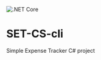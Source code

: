 ![.NET Core](https://github.com/ricardobtez/SET-CS-cli/workflows/.NET%20Core/badge.svg?branch=main&event=push)

# SET-CS-cli
Simple Expense Tracker C# project
